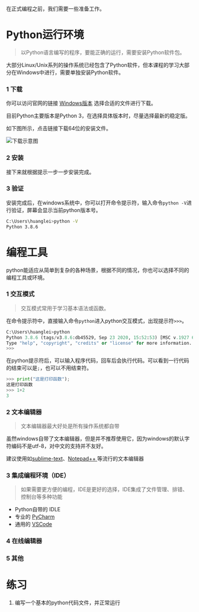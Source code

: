 在正式编程之前，我们需要一些准备工作。

# Python运行环境
> 以Python语言编写的程序，要能正确的运行，需要安装Python软件包。

大部分Linux/Unix系列的操作系统已经包含了Python软件，但本课程的学习大部分在Windows中进行，需要单独安装Python软件。

### 1 下载

你可以访问官网的链接 [Windows版本](https://www.python.org/downloads/windows/) 选择合适的文件进行下载。

目前Python主要版本是Python 3，在选择具体版本时，尽量选择最新的稳定版。

如下图所示，点击链接下载64位的安装文件。

![下载示意图](https://uinx1983.github.io/img/image-20211219140759903.png)

### 2 安装

接下来就根据提示一步一步安装完成。

### 3 验证

安装完成后，在windows系统中，你可以打开命令提示符，输入命令`python -V`进行验证，屏幕会显示当前python版本号。

```sh
C:\Users\huanglei>python -V
Python 3.8.6
```



# 编程工具

python能适应从简单到复杂的各种场景，根据不同的情况，你也可以选择不同的编程工具或环境。

### 1 交互模式

> 交互模式常用于学习基本语法或函数。

在命令提示符中，直接输入命令`python`进入python交互模式，出现提示符`>>>`。

```python
C:\Users\huanglei>python
Python 3.8.6 (tags/v3.8.6:db45529, Sep 23 2020, 15:52:53) [MSC v.1927 64 bit (AMD64)] on win32
Type "help", "copyright", "credits" or "license" for more information.
>>>
```

在python提示符后，可以输入程序代码，回车后会执行代码。可以看到一行代码的结束可以是`;`，也可以不用结束符。

```python
>>> print("这是打印函数");
这是打印函数
>>> 1+2
3
```



### 2 文本编辑器

> 文本编辑器最大好处是所有操作系统都自带

虽然windows自带了文本编辑器，但是并不推荐使用它，因为windows的默认字符编码不是utf-8，对中文的支持并不友好。

建议使用如[sublime-text](http://www.sublimetext.com/)、[Notepad++ ](https://notepad-plus-plus.org/) 等流行的文本编辑器

### 3 集成编程环境（IDE）

> 如果需要更方便的编程，IDE是更好的选择，IDE集成了文件管理、排错、控制台等多种功能

- Python自带的 IDLE
- 专业的 [PyCharm](https://www.jetbrains.com/pycharm/)
- 通用的 [VSCode](https://code.visualstudio.com/)

### 4 在线编辑器

### 5 其他

# 练习

1. 编写一个基本的python代码文件，并正常运行



